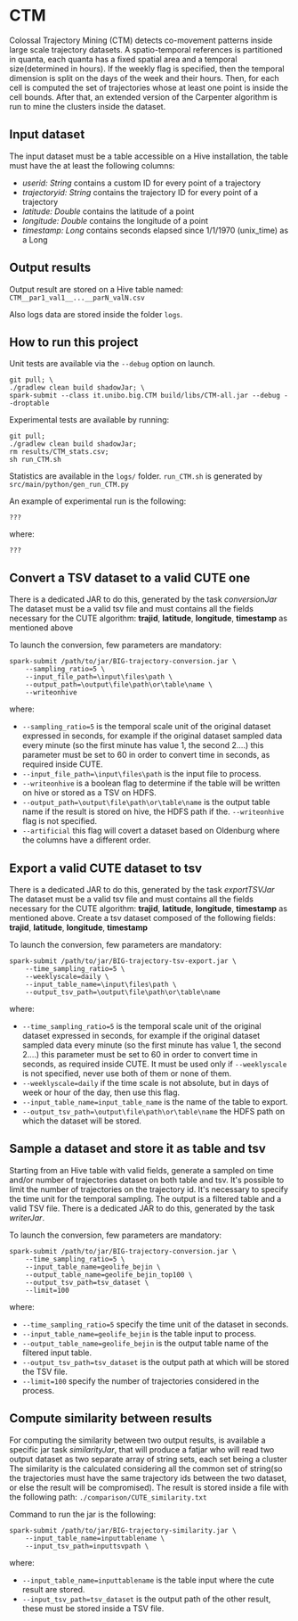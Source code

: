 # CTM

Colossal Trajectory Mining (CTM) detects co-movement patterns inside large scale trajectory datasets. A spatio-temporal references is partitioned in quanta, each quanta has a fixed spatial area and a temporal size(determined in hours). If the weekly flag is specified, then the temporal dimension is split on the days of the week and their hours. Then, for each cell is computed the set of trajectories whose at least one point is inside the cell bounds. After that, an extended version of the Carpenter algorithm is run to mine the clusters inside the dataset.  
 
## Input dataset

The input dataset must be a table accessible on a Hive installation, 
the table must have the at least the following columns: 

* _userid: String_ contains a custom ID for every point of a trajectory
* _trajectoryid: String_ contains the trajectory ID for every point of a trajectory
* _latitude: Double_ contains the latitude of a point
* _longitude: Double_ contains the longitude of a point
* _timestamp: Long_ contains seconds elapsed since 1/1/1970 (unix_time) as a Long

## Output results

Output result are stored on a Hive table named: `CTM__par1_val1__...__parN_valN.csv`

Also logs data are stored inside the folder `logs`.

## How to run this project

Unit tests are available via the `--debug` option on launch.

    git pull; \
    ./gradlew clean build shadowJar; \
    spark-submit --class it.unibo.big.CTM build/libs/CTM-all.jar --debug --droptable

Experimental tests are available by running:
    
    git pull;
    ./gradlew clean build shadowJar;
    rm results/CTM_stats.csv;
    sh run_CTM.sh

Statistics are available in the `logs/` folder. `run_CTM.sh` is generated by `src/main/python/gen_run_CTM.py`

An example of experimental run is the following:

    ???

where: 

    ???

## Convert a TSV dataset to a valid CUTE one

There is a dedicated JAR to do this, generated by the task _conversionJar_
The dataset must be a valid tsv file and must contains all the fields necessary for the CUTE algorithm: 
__trajid__, __latitude__, __longitude__, __timestamp__ as mentioned above

To launch the conversion, few parameters are mandatory: 
   
```
spark-submit /path/to/jar/BIG-trajectory-conversion.jar \
    --sampling_ratio=5 \
    --input_file_path=\input\files\path \
    --output_path=\output\file\path\or\table\name \
    --writeonhive
```

where: 
 
* `--sampling_ratio=5` is the temporal scale unit of the original dataset expressed in seconds, for example if the original dataset sampled data every minute
(so the first minute has value 1, the second 2....) this parameter must be set to 60 in order to convert time in seconds, as required inside CUTE.
* `--input_file_path=\input\files\path` is the input file to process.
* `--writeonhive` is a boolean flag to determine if the table will be written on hive or stored as a TSV on HDFS.
* `--output_path=\output\file\path\or\table\name` is the output table name if the result is stored on hive, the HDFS path if the.
 `--writeonhive` flag is not specified.
* `--artificial` this flag will covert a dataset based on Oldenburg where the columns have a different order.  
     
## Export a valid CUTE dataset to tsv
There is a dedicated JAR to do this, generated by the task _exportTSVJar_
The dataset must be a valid tsv file and must contains all the fields necessary for the CUTE algorithm: 
__trajid__, __latitude__, __longitude__, __timestamp__ as mentioned above.
Create a tsv dataset composed of the following fields: __trajid__, __latitude__, __longitude__, __timestamp__ 

To launch the conversion, few parameters are mandatory: 
   
```
spark-submit /path/to/jar/BIG-trajectory-tsv-export.jar \
    --time_sampling_ratio=5 \
    --weeklyscale=daily \
    --input_table_name=\input\files\path \
    --output_tsv_path=\output\file\path\or\table\name
```

where:

* `--time_sampling_ratio=5` is the temporal scale unit of the original dataset expressed in seconds, for example if the original dataset sampled data every minute
(so the first minute has value 1, the second 2....) this parameter must be set to 60 in order to convert time in seconds, as required inside CUTE. It must be used only if 
`--weeklyscale` is not specified, never use both of them or none of them.
* `--weeklyscale=daily` if the time scale is not absolute, but in days of week or hour of the day, then use this flag.
* `--input_table_name=input_table_name` is the name of the table to export.
* `--output_tsv_path=\output\file\path\or\table\name` the HDFS path on which the dataset will be stored.
      
## Sample a dataset and store it as table and tsv

Starting from an Hive table with valid fields, generate a sampled on time and/or number of trajectories dataset on both table and tsv.
It's possible to limit the number of trajectories on the trajectory id.
It's necessary to specify the time unit for the temporal sampling.
The output is a filtered table and a valid TSV file. 
There is a dedicated JAR to do this, generated by the task _writerJar_.

To launch the conversion, few parameters are mandatory: 

```
spark-submit /path/to/jar/BIG-trajectory-conversion.jar \
    --time_sampling_ratio=5 \
    --input_table_name=geolife_bejin \
    --output_table_name=geolife_bejin_top100 \
    --output_tsv_path=tsv_dataset \
    --limit=100
```

where: 

* `--time_sampling_ratio=5` specify the time unit of the dataset in seconds.
* `--input_table_name=geolife_bejin` is the table input to process.
* `--output_table_name=geolife_bejin` is the output table name of the filtered input table.
* `--output_tsv_path=tsv_dataset` is the output path at which will be stored the TSV file.
* `--limit=100` specify the number of trajectories considered in the process.

## Compute similarity between results

For computing the similarity between two output results, is available a specific jar task _similarityJar_,
that will produce a fatjar who will read two output dataset as two separate array of string sets, each set being a cluster
The similarity is the calculated considering all the common set of string(so the trajectories must have the same trajectory
ids between the two dataset, or else the result will be compromised).
The result is stored inside a file with the following path: ```./comparison/CUTE_similarity.txt```

Command to run the jar is the following: 

```
spark-submit /path/to/jar/BIG-trajectory-similarity.jar \
    --input_table_name=inputtablename \
    --input_tsv_path=inputtsvpath \
```

where: 

* `--input_table_name=inputtablename` is the table input where the cute result are stored.
* `--input_tsv_path=tsv_dataset` is the output path of the other result, these must be stored inside a TSV file.